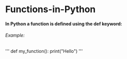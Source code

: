 # Functions-in-Python
#### In Python a function is defined using the def keyword:

###### Example:
'''
def my_function():
     print("Hello")
'''
